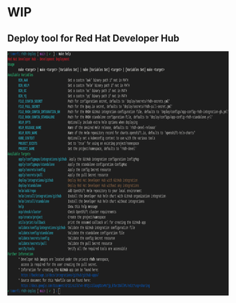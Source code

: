 <h1>WIP</h1>
<h2>Deploy tool for Red Hat Developer Hub</h2>

<img src="img/rhdh-makefile-help.png" alt="rhdh-makefile-help.png" height="556" width="991">
